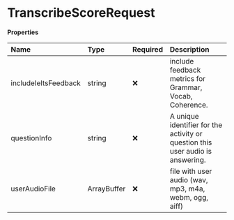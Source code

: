 # TranscribeScoreRequest

**Properties**

| Name                 | Type        | Required | Description                                                                    |
| :------------------- | :---------- | :------- | :----------------------------------------------------------------------------- |
| includeIeltsFeedback | string      | ❌       | include feedback metrics for Grammar, Vocab, Coherence.                        |
| questionInfo         | string      | ❌       | A unique identifier for the activity or question this user audio is answering. |
| userAudioFile        | ArrayBuffer | ❌       | file with user audio (wav, mp3, m4a, webm, ogg, aiff)                          |

<!-- This file was generated by liblab | https://liblab.com/ -->
